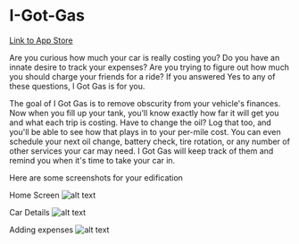 # I-Got-Gas

[Link to App Store](https://www.igotgas.app "I Got Gas")

Are you curious how much your car is really costing you? Do you have an innate desire to track your expenses? Are you trying to figure out how much you should charge your friends for a ride? If you answered Yes to any of these questions, I Got Gas is for you.

The goal of I Got Gas is to remove obscurity from your vehicle's finances. Now when you fill up your tank, you'll know exactly how far it will get you and what each trip is costing. Have to change the oil? Log that too, and you'll be able to see how that plays in to your per-mile cost. You can even schedule your next oil change, battery check, tire rotation, or any number of other services your car may need. I Got Gas will keep track of them and remind you when it's time to take your car in.

Here are some screenshots for your edification

 Home Screen
![alt text](https://github.com/snowskeleton/I-Got-Gas/blob/master/Screenshots/Home%20Screen%20-%20iPhone%2011%20Pro%20Max%20-%206.5.png)

Car Details
![alt text](https://github.com/snowskeleton/I-Got-Gas/blob/master/Screenshots/Detail%20View%20-%20iPhone%2011%20Pro%20Max%20-%206.5.png)

Adding expenses
![alt text](https://github.com/snowskeleton/I-Got-Gas/blob/master/Screenshots/Add%20Expense%20View%20-%20iPhone%2011%20Pro%20Max%20-%206.5.png)
